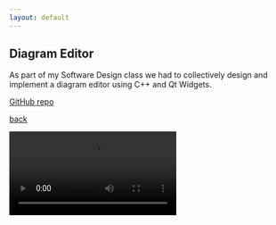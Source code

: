 ```yaml
---
layout: default
---
```


## Diagram Editor

As part of my Software Design class we had to collectively design and implement a diagram editor using C++ and Qt Widgets. 

[GitHub repo](https://github.com/bkovitz/cs356-sp25)

[back](/)


![](/assets/vid/diagrameditor.mp4)
